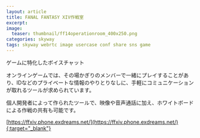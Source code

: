 ```yaml
---
layout: article
title: FANAL FANTASY XIV作戦室
excerpt: 
image:
  teaser: thumbnail/ff14operationroom_400x250.png
categories: skyway
tags: skyway webrtc image usercase conf share sns game
---
```


ゲームに特化したボイスチャット

オンラインゲームでは、その場かぎりのメンバーで一緒にプレイすることがあり、IDなどのプライベートな情報のやりとりなしに、手軽にコミュニケーションが取れるツールが求められています。

個人開発者によって作られたツールで、映像や音声通話に加え、ホワイトボードによる作戦の共有も可能です。

[https://ffxiv.phone.exdreams.net/](https://ffxiv.phone.exdreams.net/){:target="_blank"}
